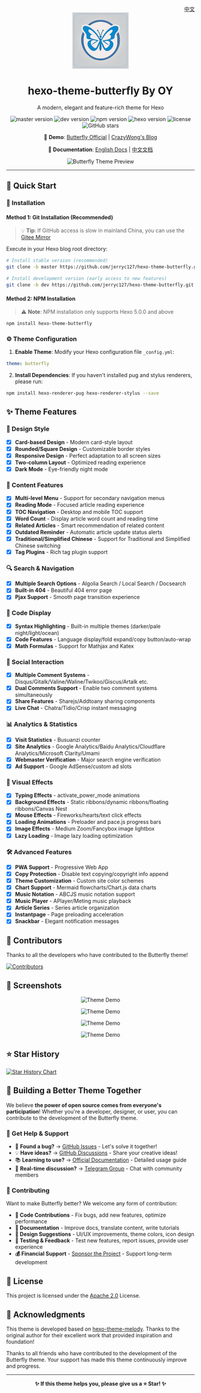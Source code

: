<div align="right">
  <a title="中文" href="/README_CN.md">中文</a>
</div>

<div align="center">

<img src="./source/img/butterfly-icon.png" width="150" height="150" alt="Butterfly Logo" />

# hexo-theme-butterfly By OY

A modern, elegant and feature-rich theme for Hexo

![master version](https://img.shields.io/github/package-json/v/jerryc127/hexo-theme-butterfly/master?color=%231ab1ad&label=master)
![dev version](https://img.shields.io/github/package-json/v/jerryc127/hexo-theme-butterfly/dev?label=dev)
![npm version](https://img.shields.io/npm/v/hexo-theme-butterfly?color=%09%23bf00ff)
![hexo version](https://img.shields.io/badge/hexo-5.3.0+-0e83cd)
![license](https://img.shields.io/github/license/jerryc127/hexo-theme-butterfly?color=FF5531)
![GitHub stars](https://img.shields.io/github/stars/jerryc127/hexo-theme-butterfly?style=social)

📢 **Demo**: [Butterfly Official](https://butterfly.js.org/) | [CrazyWong's Blog](https://blog.crazywong.com/)

📖 **Documentation**: [English Docs](https://butterfly.js.org/en/posts/butterfly-docs-en-get-started/) | [中文文档](https://butterfly.js.org/posts/21cfbf15/)

![Butterfly Theme Preview](https://cdn.jsdelivr.net/gh/jerryc127/CDN@m2/img/theme-butterfly-readme.png)

</div>

---

## 🚀 Quick Start

### 💾 Installation

#### Method 1: Git Installation (Recommended)

> 💡 **Tip**: If GitHub access is slow in mainland China, you can use the [Gitee Mirror](https://gitee.com/immyw/hexo-theme-butterfly.git)

Execute in your Hexo blog root directory:

```bash
# Install stable version (recommended)
git clone -b master https://github.com/jerryc127/hexo-theme-butterfly.git themes/butterfly
```

```bash
# Install development version (early access to new features)
git clone -b dev https://github.com/jerryc127/hexo-theme-butterfly.git themes/butterfly
```

#### Method 2: NPM Installation

> ⚠️ **Note**: NPM installation only supports Hexo 5.0.0 and above

```bash
npm install hexo-theme-butterfly
```

### ⚙️ Theme Configuration

1. **Enable Theme**: Modify your Hexo configuration file `_config.yml`:

```yaml
theme: butterfly
```

2. **Install Dependencies**: If you haven't installed pug and stylus renderers, please run:

```bash
npm install hexo-renderer-pug hexo-renderer-stylus --save
```

## ✨ Theme Features

### 🎨 Design Style
- [x] **Card-based Design** - Modern card-style layout
- [x] **Rounded/Square Design** - Customizable border styles
- [x] **Responsive Design** - Perfect adaptation to all screen sizes
- [x] **Two-column Layout** - Optimized reading experience
- [x] **Dark Mode** - Eye-friendly night mode

### 📝 Content Features
- [x] **Multi-level Menu** - Support for secondary navigation menus
- [x] **Reading Mode** - Focused article reading experience
- [x] **TOC Navigation** - Desktop and mobile TOC support
- [x] **Word Count** - Display article word count and reading time
- [x] **Related Articles** - Smart recommendation of related content
- [x] **Outdated Reminder** - Automatic article update status alerts
- [x] **Traditional/Simplified Chinese** - Support for Traditional and Simplified Chinese switching
- [x] **Tag Plugins** - Rich tag plugin support

### 🔍 Search & Navigation
- [x] **Multiple Search Options** - Algolia Search / Local Search / Docsearch
- [x] **Built-in 404** - Beautiful 404 error page
- [x] **Pjax Support** - Smooth page transition experience

### 🎨 Code Display
- [x] **Syntax Highlighting** - Built-in multiple themes (darker/pale night/light/ocean)
- [x] **Code Features** - Language display/fold expand/copy button/auto-wrap
- [x] **Math Formulas** - Support for Mathjax and Katex

### 💬 Social Interaction
- [x] **Multiple Comment Systems** - Disqus/Gitalk/Valine/Waline/Twikoo/Giscus/Artalk etc.
- [x] **Dual Comments Support** - Enable two comment systems simultaneously
- [x] **Share Features** - Sharejs/Addtoany sharing components
- [x] **Live Chat** - Chatra/Tidio/Crisp instant messaging

### 📊 Analytics & Statistics
- [x] **Visit Statistics** - Busuanzi counter
- [x] **Site Analytics** - Google Analytics/Baidu Analytics/Cloudflare Analytics/Microsoft Clarity/Umami
- [x] **Webmaster Verification** - Major search engine verification
- [x] **Ad Support** - Google AdSense/custom ad slots

### 🎪 Visual Effects
- [x] **Typing Effects** - activate_power_mode animations
- [x] **Background Effects** - Static ribbons/dynamic ribbons/floating ribbons/Canvas Nest
- [x] **Mouse Effects** - Fireworks/hearts/text click effects
- [x] **Loading Animations** - Preloader and pace.js progress bars
- [x] **Image Effects** - Medium Zoom/Fancybox image lightbox
- [x] **Lazy Loading** - Image lazy loading optimization

### 🛠️ Advanced Features
- [x] **PWA Support** - Progressive Web App
- [x] **Copy Protection** - Disable text copying/copyright info append
- [x] **Theme Customization** - Custom site color schemes
- [x] **Chart Support** - Mermaid flowcharts/Chart.js data charts
- [x] **Music Notation** - ABCJS music notation support
- [x] **Music Player** - APlayer/Meting music playback
- [x] **Article Series** - Series article organization
- [x] **Instantpage** - Page preloading acceleration
- [x] **Snackbar** - Elegant notification messages

## 🤝 Contributors

Thanks to all the developers who have contributed to the Butterfly theme!

[![Contributors](https://contrib.rocks/image?repo=jerryc127/hexo-theme-butterfly)](https://github.com/jerryc127/hexo-theme-butterfly/graphs/contributors)

## 📸 Screenshots

<div align="center">

![Theme Demo](https://cdn.jsdelivr.net/gh/jerryc127/CDN@m2/img/butterfly-readme-screenshots-1.jpg)

![Theme Demo](https://cdn.jsdelivr.net/gh/jerryc127/CDN@m2/img/butterfly-readme-screenshots-2.jpg)

![Theme Demo](https://cdn.jsdelivr.net/gh/jerryc127/CDN@m2/img/butterfly-readme-screenshots-3.jpg)

![Theme Demo](https://cdn.jsdelivr.net/gh/jerryc127/CDN@m2/img/butterfly-readme-screenshots-4.jpg)

</div>


## ⭐ Star History

[![Star History Chart](https://api.star-history.com/svg?repos=jerryc127/hexo-theme-butterfly&type=Date)](https://star-history.com/#jerryc127/hexo-theme-butterfly&Date)

## 🤝 Building a Better Theme Together

We believe **the power of open source comes from everyone's participation**! Whether you're a developer, designer, or user, you can contribute to the development of the Butterfly theme.

### 💬 Get Help & Support

- 🐛 **Found a bug?** → [GitHub Issues](https://github.com/jerryc127/hexo-theme-butterfly/issues) - Let's solve it together!
- 💡 **Have ideas?** → [GitHub Discussions](https://github.com/jerryc127/hexo-theme-butterfly/discussions) - Share your creative ideas!
- 📚 **Learning to use?** → [Official Documentation](https://butterfly.js.org/) - Detailed usage guide
- 💬 **Real-time discussion?** → [Telegram Group](https://t.me/bu2fly) - Chat with community members

### 🎯 Contributing

Want to make Butterfly better? We welcome any form of contribution:

- **🔧 Code Contributions** - Fix bugs, add new features, optimize performance
- **📝 Documentation** - Improve docs, translate content, write tutorials
- **🎨 Design Suggestions** - UI/UX improvements, theme colors, icon design
- **🧪 Testing & Feedback** - Test new features, report issues, provide user experience
- **💰 Financial Support** - [Sponsor the Project](https://buy.stripe.com/3cs6rP6YA91sbbG5kk) - Support long-term development

## 📄 License

This project is licensed under the [Apache 2.0](LICENSE) License.

## 🙏 Acknowledgments

This theme is developed based on [hexo-theme-melody](https://github.com/Molunerfinn/hexo-theme-melody). Thanks to the original author for their excellent work that provided inspiration and foundation!

Thanks to all friends who have contributed to the development of the Butterfly theme. Your support has made this theme continuously improve and progress.

---

<div align="center">

**✨ If this theme helps you, please give us a ⭐ Star! ✨**
</div>
